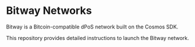 # Bitway Networks

Bitway is a Bitcoin-compatible dPoS network built on the Cosmos SDK.

This repository provides detailed instructions to launch the Bitway network.
